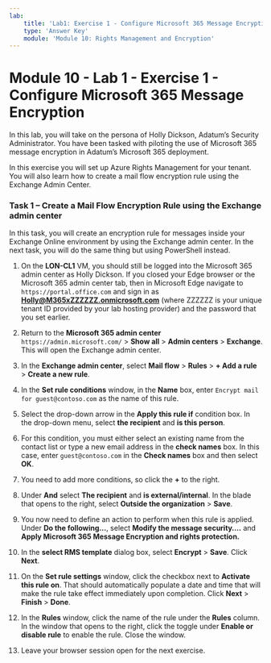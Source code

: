 ```yaml
---
lab:
    title: 'Lab1: Exercise 1 - Configure Microsoft 365 Message Encryption '
    type: 'Answer Key'
    module: 'Module 10: Rights Management and Encryption'
---
```


# Module 10 - Lab 1 - Exercise 1 - Configure Microsoft 365 Message Encryption


In this lab, you will take on the persona of Holly Dickson, Adatum’s Security Administrator. You have been tasked with piloting the use of Microsoft 365 message encryption in Adatum’s Microsoft 365 deployment.

In this exercise you will set up Azure Rights Management for your tenant. You will also learn how to create a mail flow encryption rule using the Exchange Admin Center.

### Task 1 – Create a Mail Flow Encryption Rule using the Exchange admin center

In this task, you will create an encryption rule for messages inside your Exchange Online environment by using the Exchange admin center. In the next task, you will do the same thing but using PowerShell instead. 

1. On the **LON-CL1** VM, you should still be logged into the Microsoft 365 admin center as Holly Dickson. If you closed your Edge browser or the Microsoft 365 admin center tab, then in Microsoft Edge navigate to `https://portal.office.com` and sign in as **Holly@M365xZZZZZZ.onmicrosoft.com** (where ZZZZZZ is your unique tenant ID provided by your lab hosting provider) and the password that you set earlier. 

1. Return to the **Microsoft 365 admin center** `https://admin.microsoft.com/` > **Show all** > **Admin centers** > **Exchange**. This will open the Exchange admin center.

1. In the **Exchange admin center**, select **Mail flow** > **Rules** > **+ Add a rule** > **Create a new rule**.

1. In the **Set rule conditions** window, in the **Name** box, enter `Encrypt mail for guest@contoso.com` as the name of this rule.

1. Select the drop-down arrow in the **Apply this rule if** condition box. In the drop-down menu, select **the recipient** and **is this person**. 

1. For this condition, you must either select an existing name from the contact list or type a new email address in the **check names** box. In this case, enter `guest@contoso.com` in the **Check names** box and then select **OK**.

1. You need to add more conditions, so click the **+** to the right.

1. Under **And** select **The recipient** and **is external/internal**. In the blade that opens to the right, select **Outside the organization** > **Save**.

1. You now need to define an action to perform when this rule is applied. Under **Do the following…**, select **Modify the message security….** and **Apply Microsoft 365 Message Encryption and rights protection.**

1. In the **select RMS template** dialog box, select **Encrypt** > **Save**. Click **Next**.
1. On the **Set rule settings** window, click the checkbox next to **Activate this rule on**. That should automatically populate a date and time that will make the rule take effect immediately upon completion. Click **Next** > **Finish** > **Done**.
1. In the **Rules** window, click the name of the rule under the **Rules** column. In the window that opens to the right, click the toggle under **Enable or disable rule** to enable the rule. Close the window.
1. Leave your browser session open for the next exercise.
